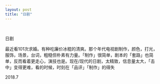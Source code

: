 ```yaml
---
layout: post
title: "日剧"
---
```


  
&nbsp;
&nbsp;


日剧

最近看101次求婚。有种吃廉价冰棍的清爽。那个年代电视剧制作，颜色，打光，服饰，场景，台词，粗糙但朴素有力量。「制作」很简单，剧本的「套路」也简单，反而看着更走心，演技也是。现在/现代的日剧，太精致，信息量太大，「击中」变得更难，看的时候，时刻在「品评」「制作」的得失

2018.7
